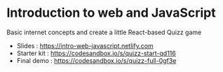 # Introduction to web and JavaScript

Basic internet concepts and create a little React-based Quizz game

- Slides : https://intro-web-javascript.netlify.com
- Starter kit : https://codesandbox.io/s/quizz-start-qd116
- Final demo : https://codesandbox.io/s/quizz-full-0gf3e
